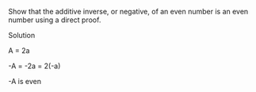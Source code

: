Show that the additive inverse, or negative, of an even number is an even number using a direct proof.

Solution

A = 2a

-A = -2a = 2(-a)

-A is even